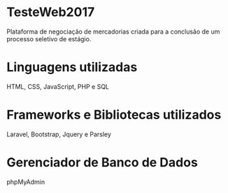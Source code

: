 # TesteWeb2017
Plataforma de negociação de mercadorias criada para a conclusão de um processo seletivo de estágio.

# Linguagens utilizadas
HTML, CSS, JavaScript, PHP e SQL

# Frameworks e Bibliotecas utilizados
Laravel, Bootstrap, Jquery e Parsley 

# Gerenciador de Banco de Dados
phpMyAdmin

